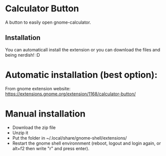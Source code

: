 # Calculator Button

A button to easily open gnome-calculator.


## Installation

You can automaticall install the extension or you can download the files and being nerdish! :D

# Automatic installation (best option):

From gnome extension website: https://extensions.gnome.org/extension/1168/calculator-button/

# Manual installation

- Download the zip file
- Unzip it 
- Put the folder in ~/.local/share/gnome-shell/extensions/
- Restart the gnome shell environnment (reboot, logout and login again, or alt+f2 then write "r" and press enter).
